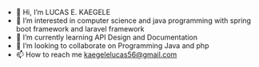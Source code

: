 - 👋 Hi, I’m LUCAS E. KAEGELE 
- 👀 I’m interested in computer science and java programming with spring boot framework and laravel framework
- 🌱 I’m currently learning API Design and Documentation 
- 💞️ I’m looking to collaborate on Programming Java and php
- 📫 How to reach me kaegelelucas56@gmail.com

<!---
lucas5382/lucas5382 is a ✨ special ✨ repository because its `README.md` (this file) appears on your GitHub profile.
You can click the Preview link to take a look at your changes.
--->

